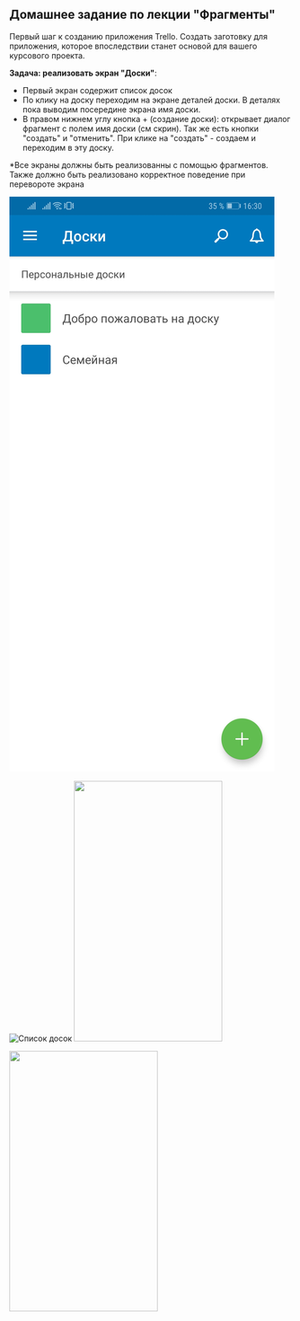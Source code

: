 ## Домашнее задание по лекции "Фрагменты"

Первый шаг к созданию приложения Trello. Создать заготовку для приложения, которое впоследствии станет основой для вашего курсового проекта.

**Задача: реализовать экран "Доски"**: 
- Первый экран содержит список досок
- По клику на доску переходим на экране деталей доски. В деталях пока выводим посередине экрана имя доски.
- В правом нижнем углу кнопка + (создание доски): открывает диалог фрагмент с полем имя доски (см скрин). Так же есть кнопки "создать" и "отменить". При клике на "создать" - создаем и переходим в эту доску.


*Все экраны должны быть реализованны с помощью фрагментов. Также должно быть реализовано корректное поведение при перевороте экрана 

![Список досок](Screenshot_20190930_163033_com.trello.jpg "Список досок")

![Список досок](Screenshot_20190930_163033_com.trello.jpg.png)
<img src="Screenshot_20190930_163033_com.trello.jpg.png"  width="264" height="464">

<img src="https://gitlab.com/bakht.ergashev/androidtfs/blob/homwork2/HomeWork_2/Screenshot_20190930_163954_com.trello.jpg?raw=true" width = "264" height = "464"/>
